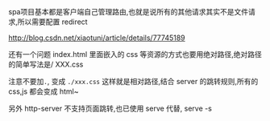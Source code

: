 spa项目基本都是客户端自己管理路由,也就是说所有的其他请求其实不是文件请求,所以需要配置 redirect

http://blog.csdn.net/xiaotuni/article/details/77745189

还有一个问题
index.html 里面嵌入的 css 等资源的方式也要用绝对路径,绝对路径的简单写法是/ XXX.css

注意不要加`.`, 变成 `./xxx.css`  这样就是相对路径,结合 server 的跳转规则,所有的 css,js 都会变成 html~

另外 http-server 不支持页面跳转,也已使用 serve 代替, serve -s 





